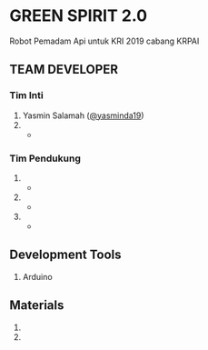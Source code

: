 # GREEN SPIRIT 2.0
Robot Pemadam Api untuk KRI 2019 cabang KRPAI

## TEAM DEVELOPER
### Tim Inti
1. Yasmin Salamah ([@yasminda19](https://github.com/yasminda19))
2. -

### Tim Pendukung
1. -
2. -
3. -

## Development Tools
1. Arduino

## Materials 
1.
2.
